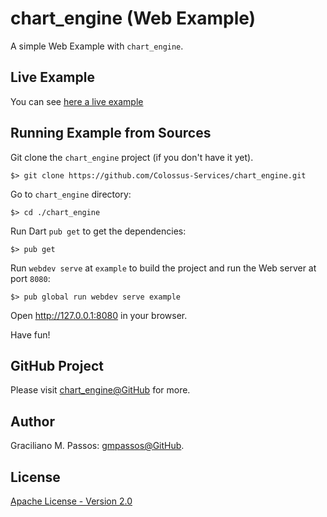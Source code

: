 # chart_engine (Web Example)

A simple Web Example with `chart_engine`.


## Live Example

You can see [here a live example][live_example]

[live_example]: https://colossus-services.github.io/chart_engine/example/www/

## Running Example from Sources

Git clone the `chart_engine` project (if you don't have it yet).

```shell script
$> git clone https://github.com/Colossus-Services/chart_engine.git
```

Go to `chart_engine` directory:

```shell script
$> cd ./chart_engine
```

Run Dart `pub get` to get the dependencies:  

```shell script
$> pub get  
```

Run `webdev serve` at `example` to build the project and run the Web server at port `8080`:

```shell script
$> pub global run webdev serve example 
```

Open http://127.0.0.1:8080 in your browser.

Have fun!

## GitHub Project

Please visit [chart_engine@GitHub][github] for more.

[github]: https://github.com/Colossus-Services/chart_engine

## Author

Graciliano M. Passos: [gmpassos@GitHub][github].

[github]: https://github.com/gmpassos

## License

[Apache License - Version 2.0][apache_license]

[apache_license]: https://www.apache.org/licenses/LICENSE-2.0.txt
